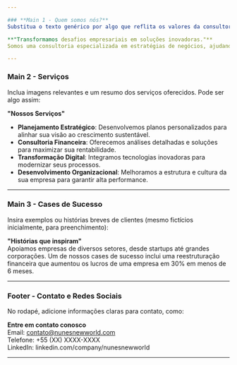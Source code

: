 ```yaml
---

### **Main 1 - Quem somos nós?**
Substitua o texto genérico por algo que reflita os valores da consultoria, como:

**"Transformamos desafios empresariais em soluções inovadoras."**  
Somos uma consultoria especializada em estratégias de negócios, ajudando empresas a crescer, inovar e alcançar o sucesso. Com uma equipe experiente e soluções personalizadas, estamos comprometidos em transformar suas ideias em resultados concretos.

---
```


### **Main 2 - Serviços**
Inclua imagens relevantes e um resumo dos serviços oferecidos. Pode ser algo assim:

**"Nossos Serviços"**  
- **Planejamento Estratégico**: Desenvolvemos planos personalizados para alinhar sua visão ao crescimento sustentável.  
- **Consultoria Financeira**: Oferecemos análises detalhadas e soluções para maximizar sua rentabilidade.  
- **Transformação Digital**: Integramos tecnologias inovadoras para modernizar seus processos.  
- **Desenvolvimento Organizacional**: Melhoramos a estrutura e cultura da sua empresa para garantir alta performance.  

---

### **Main 3 - Cases de Sucesso**  
Insira exemplos ou histórias breves de clientes (mesmo fictícios inicialmente, para preenchimento):

**"Histórias que inspiram"**  
Apoiamos empresas de diversos setores, desde startups até grandes corporações. Um de nossos cases de sucesso inclui uma reestruturação financeira que aumentou os lucros de uma empresa em 30% em menos de 6 meses.  

---

### **Footer - Contato e Redes Sociais**  
No rodapé, adicione informações claras para contato, como:  

**Entre em contato conosco**  
Email: contato@nunesnewworld.com  
Telefone: +55 (XX) XXXX-XXXX  
LinkedIn: linkedin.com/company/nunesnewworld  

---
